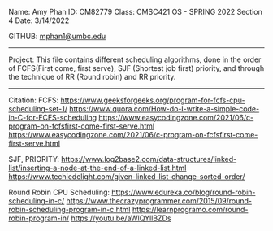 Name: Amy Phan
ID: CM82779
Class: CMSC421 OS - SPRING 2022 Section 4
Date: 3/14/2022

GITHUB: mphan1@umbc.edu

------------------------------

Project:
This file contains different scheduling algorithms, done in the order of FCFS(First come, first serve), SJF (Shortest job first)
priority, and through the technique of RR (Round robin) and RR priority.


------------------------------
Citation:
FCFS:
	https://www.geeksforgeeks.org/program-for-fcfs-cpu-scheduling-set-1/
	https://www.quora.com/How-do-I-write-a-simple-code-in-C-for-FCFS-scheduling
	https://www.easycodingzone.com/2021/06/c-program-on-fcfsfirst-come-first-serve.html
	https://www.easycodingzone.com/2021/06/c-program-on-fcfsfirst-come-first-serve.html


SJF, PRIORITY:
	https://www.log2base2.com/data-structures/linked-list/inserting-a-node-at-the-end-of-a-linked-list.html
	https://www.techiedelight.com/given-linked-list-change-sorted-order/ 


Round Robin CPU Scheduling:
	https://www.edureka.co/blog/round-robin-scheduling-in-c/ 
	https://www.thecrazyprogrammer.com/2015/09/round-robin-scheduling-program-in-c.html 
	https://learnprogramo.com/round-robin-program-in/ 
	https://youtu.be/aWlQYllBZDs
